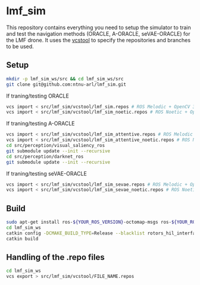 # lmf_sim
This repository contains everything you need to setup the simulator to train and test the navigation methods (ORACLE, A-ORACLE, seVAE-ORACLE) for the LMF drone. It uses the [vcstool](https://github.com/dirk-thomas/vcstool) to specify the repositories and branches to be used.

## Setup

```bash
mkdir -p lmf_sim_ws/src && cd lmf_sim_ws/src
git clone git@github.com:ntnu-arl/lmf_sim.git
```

If traning/testing ORACLE
```bash
vcs import < src/lmf_sim/vcstool/lmf_sim.repos # ROS Melodic + OpenCV 3
vcs import < src/lmf_sim/vcstool/lmf_sim_noetic.repos # ROS Noetic + OpenCV 4
```

If traning/testing A-ORACLE
```bash
vcs import < src/lmf_sim/vcstool/lmf_sim_attentive.repos # ROS Melodic + OpenCV 3
vcs import < src/lmf_sim/vcstool/lmf_sim_attentive_noetic.repos # ROS Noetic + OpenCV 4
cd src/perception/visual_saliency_ros
git submodule update --init --recursive
cd src/perception/darknet_ros
git submodule update --init --recursive
```

If traning/testing seVAE-ORACLE
```bash
vcs import < src/lmf_sim/vcstool/lmf_sim_sevae.repos # ROS Melodic + OpenCV 3
vcs import < src/lmf_sim/vcstool/lmf_sim_sevae_noetic.repos # ROS Noetic + OpenCV 4
```

## Build

```bash
sudo apt-get install ros-${YOUR_ROS_VERSION}-octomap-msgs ros-${YOUR_ROS_VERSION}-octomap-ros
cd lmf_sim_ws
catkin config -DCMAKE_BUILD_TYPE=Release --blacklist rotors_hil_interface
catkin build
```

## Handling of the .repo files

```bash
cd lmf_sim_ws
vcs export > src/lmf_sim/vcstool/FILE_NAME.repos
```